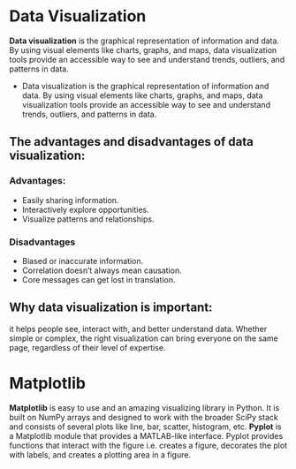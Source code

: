 # Data Visualization

**Data visualization** is the graphical representation of information and data. By using visual elements like charts, graphs, and maps, data visualization tools provide an accessible way to see and understand trends, outliers, and patterns in data.

* Data visualization is the graphical representation of information and data. By using visual elements like charts, graphs, and maps, data visualization tools provide an accessible way to see and understand trends, outliers, and patterns in data.

## The advantages and disadvantages of data visualization:
### Advantages:
- Easily sharing information.
- Interactively explore opportunities.
- Visualize patterns and relationships.

### Disadvantages
- Biased or inaccurate information.
- Correlation doesn’t always mean causation.
- Core messages can get lost in translation.

## Why data visualization is important:
it helps people see, interact with, and better understand data. Whether simple or complex, the right visualization can bring everyone on the same page, regardless of their level of expertise.


# Matplotlib
**Matplotlib** is easy to use and an amazing visualizing library in Python. It is built on NumPy arrays and designed to work with the broader SciPy stack and consists of several plots like line, bar, scatter, histogram, etc.
**Pyplot** is a Matplotlib module that provides a MATLAB-like interface. Pyplot provides functions that interact with the figure i.e. creates a figure, decorates the plot with labels, and creates a plotting area in a figure.